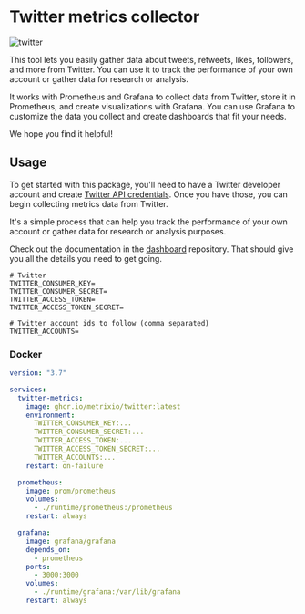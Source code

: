 # Twitter metrics collector

![twitter](https://user-images.githubusercontent.com/773481/209433204-d3a5efb4-80f8-495b-bfbf-f4806f4d094b.png)

This tool lets you easily gather data about tweets, retweets, likes, followers, and more from Twitter. You can use it to track the performance of your own account or gather data for research or analysis. 

It works with Prometheus and Grafana to collect data from Twitter, store it in Prometheus, and create visualizations with Grafana. You can use Grafana to customize the data you collect and create dashboards that fit your needs.

We hope you find it helpful!

## Usage

To get started with this package, you'll need to have a Twitter developer account and create [Twitter API credentials](https://developer.twitter.com/en/docs/basics/authentication/guides/access-tokens.html). Once you have those, you can begin collecting metrics data from Twitter. 

It's a simple process that can help you track the performance of your own account or gather data for research or analysis purposes.

Check out the documentation in the [dashboard](https://github.com/metrixio/dashboard) repository. That should give you all the details you need to get going.

```dotenv
# Twitter
TWITTER_CONSUMER_KEY=
TWITTER_CONSUMER_SECRET=
TWITTER_ACCESS_TOKEN=
TWITTER_ACCESS_TOKEN_SECRET=

# Twitter account ids to follow (comma separated)
TWITTER_ACCOUNTS=
```

### Docker

```yaml
version: "3.7"

services:
  twitter-metrics:
    image: ghcr.io/metrixio/twitter:latest
    environment:
      TWITTER_CONSUMER_KEY:...
      TWITTER_CONSUMER_SECRET:...
      TWITTER_ACCESS_TOKEN:...
      TWITTER_ACCESS_TOKEN_SECRET:...
      TWITTER_ACCOUNTS:...
    restart: on-failure

  prometheus:
    image: prom/prometheus
    volumes:
      - ./runtime/prometheus:/prometheus
    restart: always

  grafana:
    image: grafana/grafana
    depends_on:
      - prometheus
    ports:
      - 3000:3000
    volumes:
      - ./runtime/grafana:/var/lib/grafana
    restart: always
```
